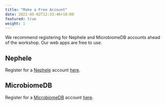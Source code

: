 ```yaml
---
title: "Make a Free Account"
date: 2022-05-02T12:33:46+10:00
featured: true
weight: 1
---
```


We recommend registering for Nephele and MicrobiomeDB accounts ahead of the workshop.  Our web apps are free to use.



## Nephele

Register for a [Nephele](https://nephele.niaid.nih.gov/index) account [here](https://nephele.niaid.nih.gov/register).



## MicrobiomeDB

Register for a [MicrobiomeDB](https://microbiomedb.org/mbio/app/) account [here](https://microbiomedb.org/mbio/app/user/registration).

